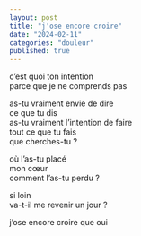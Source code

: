 ```yaml
---
layout: post
title: "j'ose encore croire"
date: "2024-02-11"
categories: "douleur"
published: true
---
```


c’est quoi ton intention  
parce que je ne comprends pas  

as-tu vraiment envie de dire  
ce que tu dis  
as-tu vraiment l’intention de faire  
tout ce que tu fais  
que cherches-tu ?  

où l’as-tu placé  
mon cœur  
comment l’as-tu perdu ?  

si loin  
va-t-il me revenir un jour ?  

j’ose encore croire que oui  
